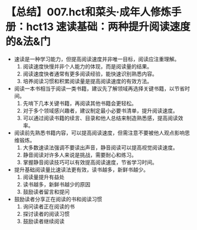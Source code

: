 # 【总结】007.hct和菜头·成年人修炼手册：hct13 速读基础：两种提升阅读速度的&法&门

-   速读是一种学习能力，但提高阅读速度并非唯一目标，阅读应注重理解。
    1.  阅读速度快慢并非个人能力的体现，而是阅读量的结果。
    2.  阅读速度快者通常有更多阅读经验，能快速识别熟悉内容。
    3.  培养阅读习惯和积累阅读量是提高阅读速度的有效方法。
-   阅读一本书相当于阅读一类书籍，建议先了解领域再选择关键书籍，以节省时间。
    1.  先啃下几本关键书籍，再阅读其他书籍会更轻松。
    2.  对于多个领域感兴趣者，建议制定最小必要书清单，提升阅读速度。
    3.  可以通过阅读书籍的续言、目录和他人总结来制造熟悉感，提高阅读效率。
-   阅读前先熟悉书籍内容，可以提高阅读速度，但需注意不要被他人观点影响思维锻炼。
    1.  大多数速读法强调不要读出声音，静音阅读可以提高视觉阅读速度。
    2.  静音阅读对许多人来说是挑战，需要耐心和练习。
    3.  掌握静音阅读技巧可以有效提高阅读速度，节省学习时间。
-   提升基础阅读量比速读法更有效，读书越多，新鲜书越少。
    1.  阅读量提升有益处
    2.  读书越多，新鲜书越少的原因
    3.  鼓励读者留言和提问
-   鼓励读者分享正在阅读的书和阅读习惯
    1.  询问读者正在阅读的书
    2.  探讨读者的阅读习惯
    3.  鼓励读者继续阅读
